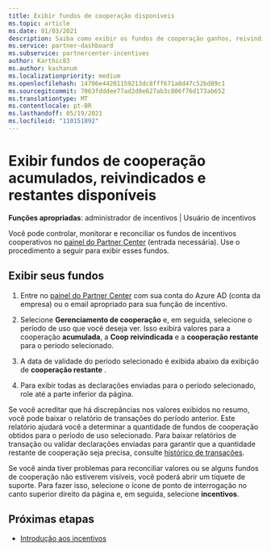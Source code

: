```yaml
---
title: Exibir fundos de cooperação disponíveis
ms.topic: article
ms.date: 01/03/2021
description: Saiba como exibir os fundos de cooperação ganhos, reivindicados e restantes, exibir datas de expiração e reconciliar valores inconsistentes.
ms.service: partner-dashboard
ms.subservice: partnercenter-incentives
author: Karthic83
ms.author: kashanum
ms.localizationpriority: medium
ms.openlocfilehash: 14706e44201159213dc8fff671a8d47c52bd89c1
ms.sourcegitcommit: 7063fdddee77ad2d8e627ab3c806f76d173ab652
ms.translationtype: MT
ms.contentlocale: pt-BR
ms.lasthandoff: 05/19/2021
ms.locfileid: "110151892"
---
```

# <a name="view-available-earned-claimed-and-remaining-co-op-funds"></a>Exibir fundos de cooperação acumulados, reivindicados e restantes disponíveis

**Funções apropriadas**: administrador de incentivos | Usuário de incentivos

Você pode controlar, monitorar e reconciliar os fundos de incentivos cooperativos no [painel do Partner Center](https://partner.microsoft.com/dashboard/) (entrada necessária). Use o procedimento a seguir para exibir esses fundos.

## <a name="view-your-funds"></a>Exibir seus fundos

1. Entre no [painel do Partner Center](https://partner.microsoft.com/dashboard/) com sua conta do Azure AD (conta da empresa) ou o email apropriado para sua função de incentivo.

2. Selecione **Gerenciamento de cooperação** e, em seguida, selecione o período de uso que você deseja ver. Isso exibirá valores para a cooperação **acumulada**, a **Coop reivindicada** e a **cooperação restante** para o período selecionado.

3. A data de validade do período selecionado é exibida abaixo da exibição de **cooperação restante** .  

4. Para exibir todas as declarações enviadas para o período selecionado, role até a parte inferior da página.

Se você acreditar que há discrepâncias nos valores exibidos no resumo, você pode baixar o relatório de transações do período anterior. Este relatório ajudará você a determinar a quantidade de fundos de cooperação obtidos para o período de uso selecionado. Para baixar relatórios de transação ou validar declarações enviadas para garantir que a quantidade restante de cooperação seja precisa, consulte [histórico de transações](./payout-statement.md#transaction-history).

Se você ainda tiver problemas para reconciliar valores ou se alguns fundos de cooperação não estiverem visíveis, você poderá abrir um tíquete de suporte. Para fazer isso, selecione o ícone de ponto de interrogação no canto superior direito da página e, em seguida, selecione **incentivos**.

## <a name="next-steps"></a>Próximas etapas

- [Introdução aos incentivos](incentives-get-started-intro.md)